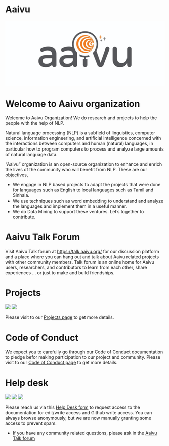 # Aaivu

<p align="center">
<img src="./images/aaivu-logo-wide.jpg" alt="envone-ui" align="center" />
</p>




# Welcome to Aaivu organization

Welcome to Aaivu Organization! We do research and projects to help the people with the help of NLP.

Natural language processing (NLP) is a subfield of linguistics, computer science, information engineering, and artificial intelligence concerned with the interactions between computers and human (natural) languages, in particular how to program computers to process and analyze large amounts of natural language data.

“Aaivu” organization is an open-source organization to enhance and enrich the lives of the community who will benefit from NLP. These are our objectives,

- We engage in NLP based projects to adapt the projects that were done for languages such as English to local languages such as Tamil and Sinhala.
- We use techniques such as word embedding to understand and analyze the languages and implement them in a useful manner.
- We do Data Mining to support these ventures.
Let’s together to contribute.

# Aaivu Talk Forum

Visit Aaivu Talk forum at https://talk.aaivu.org/ for our discussion platform and a place where you can hang out and talk about Aaivu related projects with other community members. Talk forum is an online home for Aaivu users, researchers, and contributors to learn from each other, share experiences ... or just to make and build friendships.

# Projects

[![](https://img.shields.io/badge/-Go%20to%20Aaivu%20Projects-grey)][aaivu_projects_url]  [![](https://img.shields.io/badge/-Go%20to%20Aaivu%202020%20Projects-grey)][aaivu_2020_projects_url]

Please visit to our [Projects page][aaivu_projects_url] to get more details. 

# Code of Conduct

We expect you to carefully go through our Code of Conduct documentation to pledge befor making participation to our project and community. Please visit to our [Code of Conduct page][aaivu_cod_url] to get more details. 

# Help desk

[![](https://img.shields.io/badge/-Create%20GitHub%20Access%20Request-grey)][github_access_request]
[![](https://img.shields.io/badge/-Create%20GitHub%20New%20Project%20Request-grey)][github_new_project]
[![](https://img.shields.io/badge/-Create%20Common%20Request-grey)][common_request]

Please reach us via this [Help Desk form][aaivu_help_desk] to request access to the documentation for edit/write access and Github write access. You can always browse anonymously, but we are now manually granting some access to prevent spam.

- If you have any community related questions, please ask in the [Aaivu Talk forum][aaivu_talk_url]

[aaivu_projects_url]: https://github.com/aaivu/aaivu-introduction/blob/master/PROJECTS.MD
[aaivu_2020_projects_url]: https://github.com/aaivu/aaivu-introduction/blob/master/PROJECTS.MD
[aaivu_talk_url]: https://talk.aaivu.org
[aaivu_cod_url]: https://github.com/aaivu/aaivu-introduction/blob/master/docs/code_of_conduct.md
[aaivu_help_desk]: https://github.com/aaivu/aaivu-introduction/blob/master/HELP_DESK.MD

[github_access_request]: https://docs.google.com/forms/d/e/1FAIpQLSckX_eLMExKfwAQdsY-OzSfWnTwRBDOmupgZRzDGTEtGh53jg/viewform?usp=sf_link
[github_new_project]: https://docs.google.com/forms/d/e/1FAIpQLSeBhLIcmb7vwEi_L521lQMCcn7M173EcFCAGVh8Ty_pxQEUHQ/viewform?usp=sf_link
[common_request]: https://docs.google.com/forms/d/e/1FAIpQLSdqQj94a9w5k5nLS3VQBC3fxrRu5vUv5eUXS8Di9jyaK1jxlw/viewform?usp=sf_link